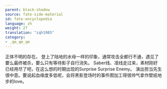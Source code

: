 ```yaml
---
parent: black-shadow
source: fate-side-material
id: fate-encyclopedia
language: zh
weight: 27
translation: "zqh1985"
category:
- _qm_qm_qm
---
```


正体不明的存在。
登上了陆地的水母一样的印象，通常攻击全都行不通，遇见了要么最终被杀，要么只有等待影子自行消失。
Saber线、凛线走过来，素材刚好已经用尽了吧，在这么想的时期出现的Surprise Surprise Enemy。
演出担当先生很中意。要说起血缘度多低呢，会将黑影登场时的事件图加工得很帅气拿作壁纸地步的love。
